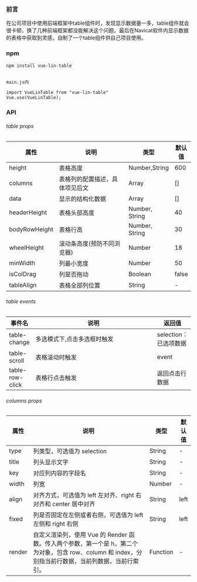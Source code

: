 
### 前言
在公司项目中使用前端框架中table组件时，发现显示数据量一多，table组件就会很卡顿，换了几种前端框架都没能解决这个问题。最后在Navicat软件内显示数据的表格中获取到灵感，自制了一个table组件供自己项目使用。



### npm


```
npm install vue-lin-table


main.js内

import VueLinTable from "vue-lin-table"
Vue.use(VueLinTable);

```



### API

###### table props

<table style="width:100%;">
    <thead>
        <tr>
            <th>属性</th>
            <th width="500">说明</th>
            <th> 类型</th>
            <th> 默认值</th>
        </tr>
    </thead>
    <tbody>
        <tr>
            <td>height</td>
            <td>表格高度</td>
            <td>Number,String</td>
            <td>600</td>
        </tr>
        <tr>
            <td>columns</td>
            <td>表格列的配置描述，具体项见后文</td>
            <td>Array</td>
            <td> []</td>
        </tr>
        <tr>
            <td>data</td>
            <td>显示的结构化数据</td>
            <td>Array</td>
            <td> []</td>
        </tr>
        <tr>
            <td>headerHeight</td>
            <td>表格头部高度</td>
            <td>Number, String</td>
            <td>40</td>
        </tr>
        <tr>
            <td>bodyRowHeight</td>
            <td>表格行高</td>
            <td>Number, String</td>
            <td>30</td>
        </tr>
        <tr>
            <td>wheelHeight</td>
            <td>滚动条高度(预防不同浏览器)</td>
            <td>Number</td>
            <td>18</td>
        </tr>
        <tr>
            <td>minWidth</td>
            <td>列最小宽度</td>
            <td>Number</td>
            <td>50</td>
        </tr>
        <tr>
            <td>isColDrag</td>
            <td>列是否拖动</td>
            <td>Boolean</td>
            <td>false</td>
        </tr>
        <tr>
            <td>tableAlign</td>
            <td>表格全部列位置</td>
            <td>String</td>
            <td>-</td>
        </tr>
    </tbody>
</table>

###### table events

<table style="width:100%;">
    <thead>
        <tr>
            <th>事件名</th>
            <th width="500">说明</th>
            <th> 返回值</th>
        </tr>
    </thead>
    <tbody>
        <tr>
            <td>table-change</td>
            <td>多选模式下,点击多选框时触发</td>
            <td>selection：已选项数据</td>
        </tr>
         <tr>
            <td>table-scroll</td>
            <td>表格滚动时触发</td>
            <td>event</td>
        </tr>
         <tr>
            <td>table-row-click</td>
            <td>表格行点击触发</td>
            <td>返回点击行数据</td>
        </tr>
    </tbody>
</table>

###### columns props

<table style="width:100%;">
    <thead>
        <tr>
            <th>属性</th>
            <th width="500">说明</th>
            <th> 类型</th>
            <th> 默认值</th>
        </tr>
    </thead>
    <tbody>
        <tr>
            <td>type</td>
            <td>列类型，可选值为 selection</td>
            <td> String</td>
            <td>-</td>
        </tr>
        <tr>
            <td>title</td>
            <td>列头显示文字</td>
            <td>String</td>
            <td>-</td>
        </tr>
        <tr>
            <td>key</td>
            <td>对应列内容的字段名</td>
            <td>String</td>
            <td>-</td>
        </tr>
        <tr>
            <td>width</td>
            <td>列宽</td>
            <td>Number</td>
            <td>-</td>
        </tr>
        <tr>
            <td>align</td>
            <td>对齐方式，可选值为 left 左对齐、right 右对齐和 center 居中对齐</td>
            <td>String</td>
            <td>left</td>
        </tr>
        <tr>
            <td>fixed</td>
            <td>列是否固定在左侧或者右侧，可选值为 left 左侧和 right 右侧</td>
            <td>String</td>
            <td>left</td>
        </tr>
         <tr>
            <td>render</td>
            <td>自定义渲染列，使用 Vue 的 Render 函数。传入两个参数，第一个是 h，第二个为对象，包含 row、column 和 index，分别指当前行数据，当前列数据，当前行索引。</td>
            <td>Function</td>
            <td>-</td>
        </tr>
    </tbody>
</table>





  
